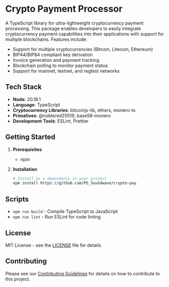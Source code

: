 # Crypto Payment Processor

A TypeScript library for ultra-lightweight cryptocurrency payment processing. This package enables developers to easily integrate cryptocurrency payment capabilities into their applications with support for multiple blockchains. Features include:

- Support for multiple cryptocurrencies (Bitcoin, Litecoin, Ethereum)
- BIP44/BIP84 compliant key derivation
- Invoice generation and payment tracking
- Blockchain polling to monitor payment status
- Support for mainnet, testnet, and regtest networks

## Tech Stack

- **Node**: 20.18.1
- **Language**: TypeScript
- **Cryptocurrency Libraries**: bitcoinjs-lib, ethers, monero-ts
- **Primatives**: @noble/ed25519, base58-monero
- **Development Tools**: ESLint, Prettier

## Getting Started

1. **Prerequisites**

    - npm

2. **Installation**

    ```bash
    # Install as a dependency in your project
    npm install https://github.com/PS_Soundwave/crypto-pay
    ```

## Scripts

- `npm run build` - Compile TypeScript to JavaScript
- `npm run lint` - Run ESLint for code linting

## License

MIT License - see the [LICENSE](LICENSE) file for details

## Contributing

Please see our [Contributing Guidelines](CONTRIBUTING.md) for details on how to contribute to this project.
